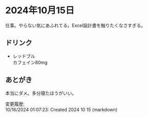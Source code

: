 # 2024年10月15日

仕事。やらない気にあふれてる。Excel設計書を触りたくなさすぎる。

## ドリンク

- レッドブル  
カフェイン80mg

## あとがき

本当にダメ。多分寝たほうがいい。

変更履歴:  
10/16/2024 01:07:23: Created 2024 10 15 (markdown)  
